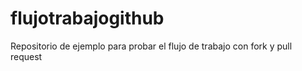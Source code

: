 # flujotrabajogithub
Repositorio de ejemplo para probar el flujo de trabajo con fork y pull request
